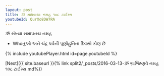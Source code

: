```yaml
---
layout: post
title: ૐ માધવાયા નમહ ૧૦૮ ટાઈમ્સ
youtubeId: QurXo8DW7RA
---
```

 
 
 ૐ સંખ્યા સમાપનય નમહ  
 
 -  Whoતુઓ અને ચંદ્ર પર્વની પૂર્ણાહુતિના દિવસો કોણ છે 
 
  
 
  
 
 
 
 
 
 


{% include youtubePlayer.html id=page.youtubeId %}
 
[Next]({{ site.baseurl }}{% link  split2/_posts/2016-03-13-ૐ ભ્રાજિષ્ણવે નમહ ૧૦૮ ટાઈમ્સ.md%})
 
